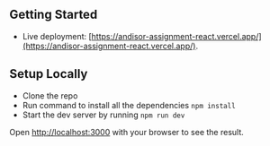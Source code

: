 ## Getting Started

-   Live deployment: [https://andisor-assignment-react.vercel.app/](https://andisor-assignment-react.vercel.app/).

## Setup Locally

-   Clone the repo
-   Run command to install all the dependencies `npm install`
-   Start the dev server by running `npm run dev`

Open [http://localhost:3000](http://localhost:3000) with your browser to see the result.
